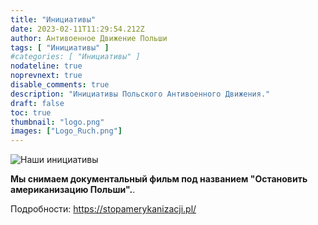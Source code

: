 ```yaml
---
title: "Инициативы"
date: 2023-02-11T11:29:54.212Z
author: Антивоенное Движение Польши
tags: [ "Инициативы" ]
#categories: [ "Инициативы" ]
nodateline: true
noprevnext: true
disable_comments: true
description: "Инициативы Польского Антивоенного Движения."
draft: false
toc: true
thumbnail: "logo.png"
images: ["Logo_Ruch.png"]
---
```

![Наши инициативы](/SAP-1.jpeg)


__Мы снимаем документальный фильм под названием "Остановить американизацию Польши".__.


Подробности: https://stopamerykanizacji.pl/
